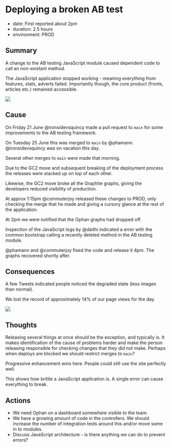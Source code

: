 # Deploying a broken AB test

- date: First reported about 2pm
- duration: 2.5 hours
- environment: PROD

## Summary

A change to the AB testing JavaScript module caused dependent code to call an non-existant method.

The JavaScript application stopped working - meaning everything from features, stats, adverts failed. Importantly though, the core product (fronts,
articles etc.) remained accessible.

![](images/ab-test-breaks-javascript.png)

## Cause

On Friday 21 June @ironsidevsquincy made a pull request to `main` for some improvements to the AB testing framework.

On Tuesday 25 June this was merged to `main` by @phamann. @ironsidevsquincy was on vacation this day.

Several other merges to `main` were made that morning.

Due to the GC2 move and subsequent breaking of the deployment process the releases were stacked up on top of each other.

Likewise, the GC2 move broke all the Graphite graphs, giving the developers reduced visibility of production.

At approx 1:15pm @commuterjoy released these changes to PROD, only checking the merge that he made and giving a cursory glance at the rest of the
application.

At 2pm we were notified that the Ophan graphs had dropped off.

Inspection of the JavaScript logs by @daithi indicated a error with the common bootstrap calling a recently deleted method in the AB testing module.

@phamann and @commuterjoy fixed the code and release it 4pm. The graphs recovered shortly after.

## Consequences

A few Tweets indicated people noticed the degraded state (less images than normal).

We lost the record of approximately 14% of our page views for the day.

![](images/ab-test-breaks-omniture.png)

## Thoughts

Releasing several things at once should be the exception, and typically is. It makes identification of the cause of problems harder and make the
person releasing responsible for checking changes that they did not make. Perhaps when deploys are blocked we should restrict merges to `main`?

Progressive enhancement wins here. People could still use the site perfectly well.

This shows how brittle a JavaScript application is. A single error can cause everything to break.

## Actions

- We need Ophan on a dashboard somewhere visible to the team.
- We have a growing amount of code in the controllers. We should increase the number of integration tests around this and/or move some in to modules.
- Discuss JavaScript architecture - is there anything we can do to prevent errors?

